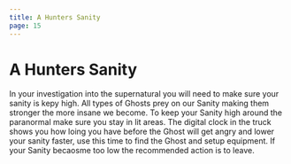 ```yaml
---
title: A Hunters Sanity
page: 15
---
```


# A Hunters Sanity

In your investigation into the supernatural you will need to make sure your sanity is kepy high. All types of Ghosts prey on our Sanity making them stronger the more insane we become.
To keep your Sanity high around the paranormal make sure you stay in lit areas.
The digital clock in the truck shows you how loing you have before the Ghost will get angry and lower your sanity faster, use this time to find the Ghost and setup equipment. If your Sanity becaosme too low the recommended action is to leave.

